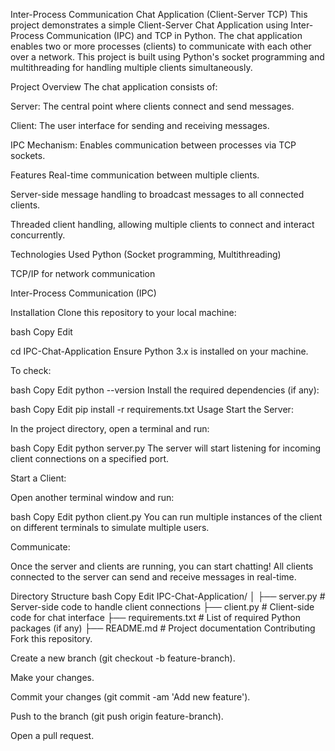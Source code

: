 Inter-Process Communication Chat Application (Client-Server TCP)
This project demonstrates a simple Client-Server Chat Application using Inter-Process Communication (IPC) and TCP in Python. The chat application enables two or more processes (clients) to communicate with each other over a network. This project is built using Python's socket programming and multithreading for handling multiple clients simultaneously.

Project Overview
The chat application consists of:

Server: The central point where clients connect and send messages.

Client: The user interface for sending and receiving messages.

IPC Mechanism: Enables communication between processes via TCP sockets.

Features
Real-time communication between multiple clients.

Server-side message handling to broadcast messages to all connected clients.

Threaded client handling, allowing multiple clients to connect and interact concurrently.

Technologies Used
Python (Socket programming, Multithreading)

TCP/IP for network communication

Inter-Process Communication (IPC)

Installation
Clone this repository to your local machine:

bash
Copy
Edit

cd IPC-Chat-Application
Ensure Python 3.x is installed on your machine.

To check:

bash
Copy
Edit
python --version
Install the required dependencies (if any):

bash
Copy
Edit
pip install -r requirements.txt
Usage
Start the Server:

In the project directory, open a terminal and run:

bash
Copy
Edit
python server.py
The server will start listening for incoming client connections on a specified port.

Start a Client:

Open another terminal window and run:

bash
Copy
Edit
python client.py
You can run multiple instances of the client on different terminals to simulate multiple users.

Communicate:

Once the server and clients are running, you can start chatting! All clients connected to the server can send and receive messages in real-time.

Directory Structure
bash
Copy
Edit
IPC-Chat-Application/
│
├── server.py           # Server-side code to handle client connections
├── client.py           # Client-side code for chat interface
├── requirements.txt    # List of required Python packages (if any)
├── README.md           # Project documentation
Contributing
Fork this repository.

Create a new branch (git checkout -b feature-branch).

Make your changes.

Commit your changes (git commit -am 'Add new feature').

Push to the branch (git push origin feature-branch).

Open a pull request.


